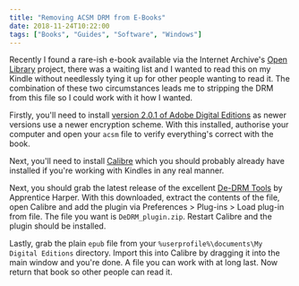 ```yaml
---
title: "Removing ACSM DRM from E-Books"
date: 2018-11-24T10:22:00
tags: ["Books", "Guides", "Software", "Windows"]
---
```

Recently I found a rare-ish e-book available via the Internet Archive's [Open Library](https://openlibrary.org/) project, there was a waiting list and I wanted to read this on my Kindle without needlessly tying it up for other people wanting to read it.
The combination of these two circumstances leads me to stripping the DRM from this file so I could work with it how I wanted.

Firstly, you'll need to install [version 2.0.1 of Adobe Digital Editions](https://www.adobe.com/support/digitaleditions/downloads.html) as newer versions use a newer encryption scheme. With this installed, authorise your computer and open your `acsm` file to verify everything's correct with the book.

Next, you'll need to install [Calibre](https://calibre-ebook.com/) which you should probably already have installed if you're working with Kindles in any real manner.

Next, you should grab the latest release of the excellent [De-DRM Tools](https://github.com/apprenticeharper/DeDRM_tools/releases) by Apprentice Harper. With this downloaded, extract the contents of the file, open Calibre and add the plugin via Preferences > Plug-ins > Load plug-in from file. The file you want is `DeDRM_plugin.zip`. Restart Calibre and the plugin should be installed.

Lastly, grab the plain `epub` file from your `%userprofile%\documents\My Digital Editions` directory. Import this into Calibre by dragging it into the main window and you're done. A file you can work with at long last. Now return that book so other people can read it.